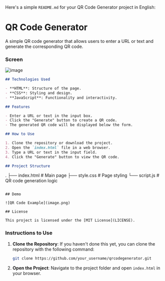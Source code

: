 
Here's a simple `README.md` for your QR Code Generator project in English:


# QR Code Generator

A simple QR code generator that allows users to enter a URL or text and generate the corresponding QR code.

### Screen

![image](https://github.com/user-attachments/assets/bd6b5fe7-9104-40e9-9bf7-b43c85ad2b0b)
```markdown
## Technologies Used

- **HTML**: Structure of the page.
- **CSS**: Styling and design.
- **JavaScript**: Functionality and interactivity.

## Features

- Enter a URL or text in the input box.
- Click the "Generate" button to create a QR code.
- The generated QR code will be displayed below the form.

## How to Use

1. Clone the repository or download the project.
2. Open the `index.html` file in a web browser.
3. Type a URL or text in the input field.
4. Click the "Generate" button to view the QR code.

## Project Structure

```
.
├── index.html        # Main page
├── style.css         # Page styling
└── script.js         # QR code generation logic
```

## Demo

![QR Code Example](image.png)

## License

This project is licensed under the [MIT License](LICENSE).
```

### Instructions to Use

1. **Clone the Repository**: If you haven't done this yet, you can clone the repository with the following command:

   ```bash
   git clone https://github.com/your_username/qrcodegenerator.git
   ```

2. **Open the Project**: Navigate to the project folder and open `index.html` in your browser.
